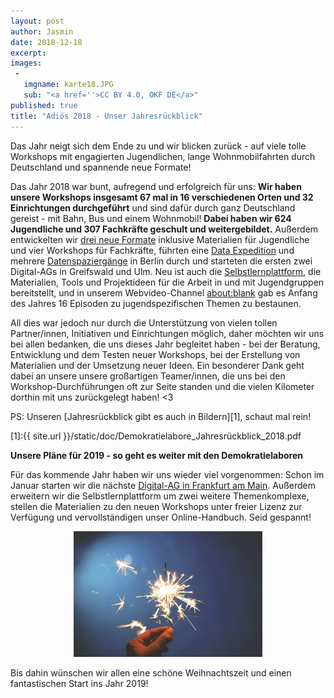 ```yaml
---
layout: post
author: Jasmin
date: 2018-12-18
excerpt:
images:
 -
   imgname: karte18.JPG
   sub: "<a href=''>CC BY 4.0, OKF DE</a>"
published: true
title: "Adiós 2018 - Unser Jahresrückblick" 
---
```


Das Jahr neigt sich dem Ende zu und wir blicken zurück - auf viele tolle Workshops mit engagierten Jugendlichen, lange Wohnmobilfahrten durch Deutschland und spannende neue Formate! 

Das Jahr 2018 war bunt, aufregend und erfolgreich für uns: **Wir haben unsere Workshops insgesamt 67 mal in 16 verschiedenen Orten und 32 Einrichtungen durchgeführt** und sind dafür durch ganz Deutschland gereist - mit Bahn, Bus und einem Wohnmobil! **Dabei haben wir 624 Jugendliche und 307 Fachkräfte geschult und weitergebildet.** Außerdem entwickelten wir [drei neue Formate](https://demokratielabore.de/workshops) inklusive Materialien für Jugendliche und vier Workshops für Fachkräfte, führten eine [Data Expedition](https://expedition.demokratielabore.de) und mehrere [Datenspaziergänge](https://spaziergang.demokratielabore.de) in Berlin durch und starteten die ersten zwei Digital-AGs in Greifswald und Ulm. Neu ist auch die [Selbstlernplattform](https://demokratielabore.de/materialsammlung), die Materialien, Tools und Projektideen für die Arbeit in und mit Jugendgruppen bereitstellt, und in unserem Webvideo-Channel [about:blank](https://www.facebook.com/aboutblankvideo/) gab es Anfang des Jahres 16 Episoden zu jugendspezifischen Themen zu bestaunen.  

All dies war jedoch nur durch die Unterstützung von vielen tollen Partner/innen, Initiativen und Einrichtungen möglich, daher möchten wir uns bei allen bedanken, die uns dieses Jahr begleitet haben - bei der Beratung, Entwicklung und dem Testen neuer Workshops, bei der Erstellung von Materialien und der Umsetzung neuer Ideen. Ein besonderer Dank geht dabei an unsere unsere großartigen Teamer/innen, die uns bei den Workshop-Durchführungen oft zur Seite standen und die vielen Kilometer dorthin mit uns zurückgelegt haben! <3

PS: Unseren [Jahresrückblick gibt es auch in Bildern][1], schaut mal rein!

[1]:{{ site.url }}/static/doc/Demokratielabore_Jahresrückblick_2018.pdf
  <br>

**Unsere Pläne für 2019 - so geht es weiter mit den Demokratielaboren**

Für das kommende Jahr haben wir uns wieder viel vorgenommen: Schon im Januar starten wir die nächste [Digital-AG in Frankfurt am Main](https://demokratielabore.de/blog/digital-ag-start-frankfurt-am-main). Außerdem erweitern wir die Selbstlernplattform um zwei weitere Themenkomplexe, stellen die Materialien zu den neuen Workshops unter freier Lizenz zur Verfügung und vervollständigen unser Online-Handbuch. Seid gespannt!

<center><img src="/assets/blog/sparkle.jpg" alt="CC0 Public Domain" width="60%"></center>

Bis dahin wünschen wir allen eine schöne Weihnachtszeit und einen fantastischen Start ins Jahr 2019!
